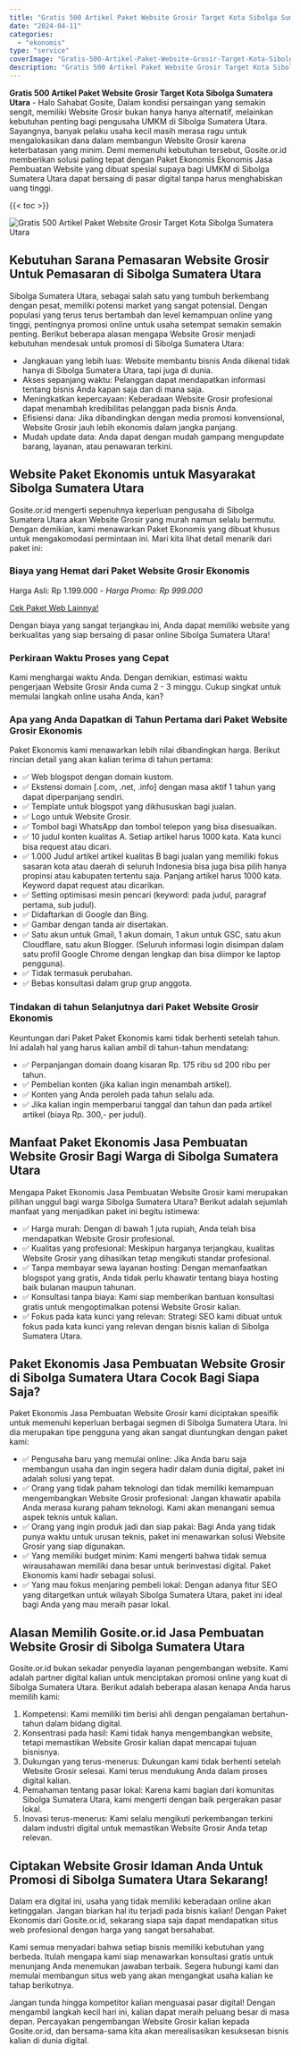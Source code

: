 ```yaml
---
title: "Gratis 500 Artikel Paket Website Grosir Target Kota Sibolga Sumatera Utara"
date: "2024-04-11"
categories: 
  - "ekonomis"
type: "service"
coverImage: "Gratis-500-Artikel-Paket-Website-Grosir-Target-Kota-Sibolga-Sumatera-Utara.png"
description: "Gratis 500 Artikel Paket Website Grosir Target Kota Sibolga Sumatera Utara. Jangan tunda hingga kompetitor kalian menguasai pasar digital! Dengan mengambil l..."
---
```


**Gratis 500 Artikel Paket Website Grosir Target Kota Sibolga Sumatera Utara** - Halo Sahabat Gosite, Dalam kondisi persaingan yang semakin sengit, memiliki Website Grosir bukan hanya hanya alternatif, melainkan kebutuhan penting bagi pengusaha UMKM di Sibolga Sumatera Utara. Sayangnya, banyak pelaku usaha kecil masih merasa ragu untuk mengalokasikan dana dalam membangun Website Grosir karena keterbatasan yang minim. Demi memenuhi kebutuhan tersebut, Gosite.or.id memberikan solusi paling tepat dengan Paket Ekonomis Ekonomis Jasa Pembuatan Website yang dibuat spesial supaya bagi UMKM di Sibolga Sumatera Utara dapat bersaing di pasar digital tanpa harus menghabiskan uang tinggi.

{{< toc >}}

![Gratis 500 Artikel Paket Website Grosir Target Kota Sibolga Sumatera Utara](/images/ekonomis/Gratis-500-Artikel-Paket-Website-Grosir-Target-Kota-Sibolga-Sumatera-Utara.png)

## Kebutuhan Sarana Pemasaran Website Grosir Untuk Pemasaran di Sibolga Sumatera Utara

Sibolga Sumatera Utara, sebagai salah satu yang tumbuh berkembang dengan pesat, memiliki potensi market yang sangat potensial. Dengan populasi yang terus terus bertambah dan level kemampuan online yang tinggi, pentingnya promosi online untuk usaha setempat semakin semakin penting. Berikut beberapa alasan mengapa Website Grosir menjadi kebutuhan mendesak untuk promosi di Sibolga Sumatera Utara:

- Jangkauan yang lebih luas: Website membantu bisnis Anda dikenal tidak hanya di Sibolga Sumatera Utara, tapi juga di dunia.
- Akses sepanjang waktu: Pelanggan dapat mendapatkan informasi tentang bisnis Anda kapan saja dan di mana saja.
- Meningkatkan kepercayaan: Keberadaan Website Grosir profesional dapat menambah kredibilitas pelanggan pada bisnis Anda.
- Efisiensi dana: Jika dibandingkan dengan media promosi konvensional, Website Grosir jauh lebih ekonomis dalam jangka panjang.
- Mudah update data: Anda dapat dengan mudah gampang mengupdate barang, layanan, atau penawaran terkini.

## Website Paket Ekonomis untuk Masyarakat Sibolga Sumatera Utara

Gosite.or.id mengerti sepenuhnya keperluan pengusaha di Sibolga Sumatera Utara akan Website Grosir yang murah namun selalu bermutu. Dengan demikian, kami menawarkan Paket Ekonomis yang dibuat khusus untuk mengakomodasi permintaan ini. Mari kita lihat detail menarik dari paket ini:

### Biaya yang Hemat dari Paket Website Grosir Ekonomis

<a class="cta-button">Harga Asli: Rp 1.199.000 - <em>Harga Promo: Rp 999.000</em></a>

<a href="/jasa-web/" class="cta-button">Cek Paket Web Lainnya!</a>

Dengan biaya yang sangat terjangkau ini, Anda dapat memiliki website yang berkualitas yang siap bersaing di pasar online Sibolga Sumatera Utara!

### Perkiraan Waktu Proses yang Cepat

Kami menghargai waktu Anda. Dengan demikian, estimasi waktu pengerjaan Website Grosir Anda cuma 2 - 3 minggu. Cukup singkat untuk memulai langkah online usaha Anda, kan?

### Apa yang Anda Dapatkan di Tahun Pertama dari Paket Website Grosir Ekonomis

Paket Ekonomis kami menawarkan lebih nilai dibandingkan harga. Berikut rincian detail yang akan kalian terima di tahun pertama:

- ✅ Web blogspot dengan domain kustom.
- ✅ Ekstensi domain \[.com, .net, .info\] dengan masa aktif 1 tahun yang dapat diperpanjang sendiri.
- ✅ Template untuk blogspot yang dikhususkan bagi jualan.
- ✅ Logo untuk Website Grosir.
- ✅ Tombol bagi WhatsApp dan tombol telepon yang bisa disesuaikan.
- ✅ 10 judul konten kualitas A. Setiap artikel harus 1000 kata. Kata kunci bisa request atau dicari.
- ✅ 1.000 Judul artikel artikel kualitas B bagi jualan yang memiliki fokus sasaran kota atau daerah di seluruh Indonesia bisa juga bisa pilih hanya propinsi atau kabupaten tertentu saja. Panjang artikel harus 1000 kata. Keyword dapat request atau dicarikan.
- ✅ Setting optimisasi mesin pencari (keyword: pada judul, paragraf pertama, sub judul).
- ✅ Didaftarkan di Google dan Bing.
- ✅ Gambar dengan tanda air disertakan.
- ✅ Satu akun untuk Gmail, 1 akun domain, 1 akun untuk GSC, satu akun Cloudflare, satu akun Blogger. (Seluruh informasi login disimpan dalam satu profil Google Chrome dengan lengkap dan bisa diimpor ke laptop pengguna).
- ✅ Tidak termasuk perubahan.
- ✅ Bebas konsultasi dalam grup grup anggota.

### Tindakan di tahun Selanjutnya dari Paket Website Grosir Ekonomis

Keuntungan dari Paket Paket Ekonomis kami tidak berhenti setelah tahun. Ini adalah hal yang harus kalian ambil di tahun-tahun mendatang:

- ✅ Perpanjangan domain doang kisaran Rp. 175 ribu sd 200 ribu per tahun.
- ✅ Pembelian konten (jika kalian ingin menambah artikel).
- ✅ Konten yang Anda peroleh pada tahun selalu ada.
- ✅ Jika kalian ingin memperbarui tanggal dan tahun dan pada artikel artikel (biaya Rp. 300,- per judul).

## Manfaat Paket Ekonomis Jasa Pembuatan Website Grosir Bagi Warga di Sibolga Sumatera Utara

Mengapa Paket Ekonomis Jasa Pembuatan Website Grosir kami merupakan pilihan unggul bagi warga Sibolga Sumatera Utara? Berikut adalah sejumlah manfaat yang menjadikan paket ini begitu istimewa:

- ✅ Harga murah: Dengan di bawah 1 juta rupiah, Anda telah bisa mendapatkan Website Grosir profesional.
- ✅ Kualitas yang profesional: Meskipun harganya terjangkau, kualitas Website Grosir yang dihasilkan tetap mengikuti standar profesional.
- ✅ Tanpa membayar sewa layanan hosting: Dengan memanfaatkan blogspot yang gratis, Anda tidak perlu khawatir tentang biaya hosting baik bulanan maupun tahunan.
- ✅ Konsultasi tanpa biaya: Kami siap memberikan bantuan konsultasi gratis untuk mengoptimalkan potensi Website Grosir kalian.
- ✅ Fokus pada kata kunci yang relevan: Strategi SEO kami dibuat untuk fokus pada kata kunci yang relevan dengan bisnis kalian di Sibolga Sumatera Utara.

## Paket Ekonomis Jasa Pembuatan Website Grosir di Sibolga Sumatera Utara Cocok Bagi Siapa Saja?

Paket Ekonomis Jasa Pembuatan Website Grosir kami diciptakan spesifik untuk memenuhi keperluan berbagai segmen di Sibolga Sumatera Utara. Ini dia merupakan tipe pengguna yang akan sangat diuntungkan dengan paket kami:

- ✅ Pengusaha baru yang memulai online: Jika Anda baru saja membangun usaha dan ingin segera hadir dalam dunia digital, paket ini adalah solusi yang tepat.
- ✅ Orang yang tidak paham teknologi dan tidak memiliki kemampuan mengembangkan Website Grosir profesional: Jangan khawatir apabila Anda merasa kurang paham teknologi. Kami akan menangani semua aspek teknis untuk kalian.
- ✅ Orang yang ingin produk jadi dan siap pakai: Bagi Anda yang tidak punya waktu untuk urusan teknis, paket ini menawarkan solusi Website Grosir yang siap digunakan.
- ✅ Yang memiliki budget minim: Kami mengerti bahwa tidak semua wirausahawan memiliki dana besar untuk berinvestasi digital. Paket Ekonomis kami hadir sebagai solusi.
- ✅ Yang mau fokus menjaring pembeli lokal: Dengan adanya fitur SEO yang ditargetkan untuk wilayah Sibolga Sumatera Utara, paket ini ideal bagi Anda yang mau meraih pasar lokal.

## Alasan Memilih Gosite.or.id Jasa Pembuatan Website Grosir di Sibolga Sumatera Utara

Gosite.or.id bukan sekadar penyedia layanan pengembangan website. Kami adalah partner digital kalian untuk menciptakan promosi online yang kuat di Sibolga Sumatera Utara. Berikut adalah beberapa alasan kenapa Anda harus memilih kami:

1. Kompetensi: Kami memiliki tim berisi ahli dengan pengalaman bertahun-tahun dalam bidang digital.
2. Konsentrasi pada hasil: Kami tidak hanya mengembangkan website, tetapi memastikan Website Grosir kalian dapat mencapai tujuan bisnisnya.
3. Dukungan yang terus-menerus: Dukungan kami tidak berhenti setelah Website Grosir selesai. Kami terus mendukung Anda dalam proses digital kalian.
4. Pemahaman tentang pasar lokal: Karena kami bagian dari komunitas Sibolga Sumatera Utara, kami mengerti dengan baik pergerakan pasar lokal.
5. Inovasi terus-menerus: Kami selalu mengikuti perkembangan terkini dalam industri digital untuk memastikan Website Grosir Anda tetap relevan.

## Ciptakan Website Grosir Idaman Anda Untuk Promosi di Sibolga Sumatera Utara Sekarang!

Dalam era digital ini, usaha yang tidak memiliki keberadaan online akan ketinggalan. Jangan biarkan hal itu terjadi pada bisnis kalian! Dengan Paket Ekonomis dari Gosite.or.id, sekarang siapa saja dapat mendapatkan situs web profesional dengan harga yang sangat bersahabat.

Kami semua menyadari bahwa setiap bisnis memiliki kebutuhan yang berbeda. Itulah mengapa kami siap menawarkan konsultasi gratis untuk menunjang Anda menemukan jawaban terbaik. Segera hubungi kami dan memulai membangun situs web yang akan mengangkat usaha kalian ke tahap berikutnya.

Jangan tunda hingga kompetitor kalian menguasai pasar digital! Dengan mengambil langkah kecil hari ini, kalian dapat meraih peluang besar di masa depan. Percayakan pengembangan Website Grosir kalian kepada Gosite.or.id, dan bersama-sama kita akan merealisasikan kesuksesan bisnis kalian di dunia digital.